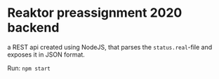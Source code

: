 # Reaktor preassignment 2020 backend

a REST api created using NodeJS, that parses the `status.real`-file
and exposes it in JSON format.

Run: `npm start`
